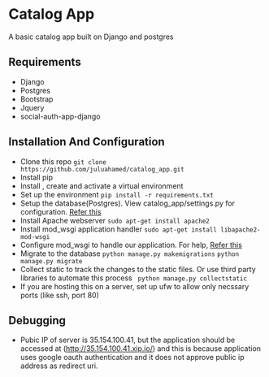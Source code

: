 # Catalog App
A basic catalog app built on Django and postgres 
## Requirements
- Django
- Postgres
- Bootstrap
- Jquery
- social-auth-app-django
## Installation And Configuration
- Clone this repo
```git clone https://github.com/juluahamed/catalog_app.git```
- Install pip
- Install , create and activate a virtual environment
- Set up the environment
``` pip install -r requirements.txt ```
- Setup the database(Postgres). View catalog_app/settings.py for configuration. [Refer this](https://www.digitalocean.com/community/tutorials/how-to-use-postgresql-with-your-django-application-on-ubuntu-14-04)
- Install Apache webserver
```sudo apt-get install apache2```
- Install mod_wsgi application handler 
```sudo apt-get install libapache2-mod-wsgi```
- Configure mod_wsgi to handle our application. For help, [Refer this](https://docs.djangoproject.com/en/1.11/howto/deployment/wsgi/modwsgi/)
- Migrate to the database
```python manage.py makemigrations```
```python manage.py migrate```
- Collect static to track the changes to the static files. Or use third party libraries to automate this process
``` python manage.py collectstatic```
- If you are hosting this on a server, set up ufw to allow only necssary ports (like ssh, port 80)

## Debugging
- Pubic IP of server is 35.154.100.41, but the application should be accessed at (http://35.154.100.41.xip.io/) and this is because application uses google oauth authentication and it does not approve public ip address as redirect uri.





